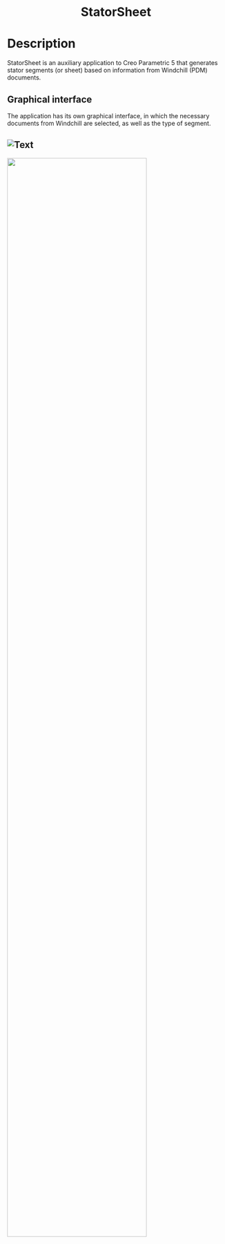 <h1 align="center">StatorSheet</h1>

# Description

StatorSheet is an auxiliary application to Creo Parametric 5 that generates stator segments (or sheet) based on information from Windchill (PDM) documents.

## Graphical interface
The application has its own graphical interface, in which the necessary documents from Windchill are selected, as well as the type of segment.

![Text](https://media.giphy.com/media/h1tu2nhdQRIABDMQ2R/giphy.gif)
--
<img src="https://media.giphy.com/media/h1tu2nhdQRIABDMQ2R/giphy.gif" width="80%"></p>
